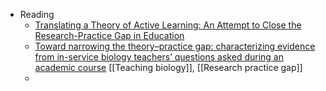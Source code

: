 - Reading
	- [Translating a Theory of Active Learning: An Attempt to Close the Research-Practice Gap in Education](https://onlinelibrary.wiley.com/doi/abs/10.1111/tops.12539)
	- [Toward narrowing the theory–practice gap: characterizing evidence from in-service biology teachers’ questions asked during an academic course](https://stemeducationjournal.springeropen.com/articles/10.1186/s40594-019-0174-3) [[Teaching biology]], [[Research practice gap]]
	-